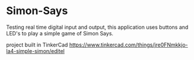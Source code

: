 # Simon-Says
Testing real time digital input and output, this application uses buttons and LED's to play a simple game of Simon Says. 

project built in TinkerCad
https://www.tinkercad.com/things/jre0FNmkkjo-la4-simple-simon/editel
